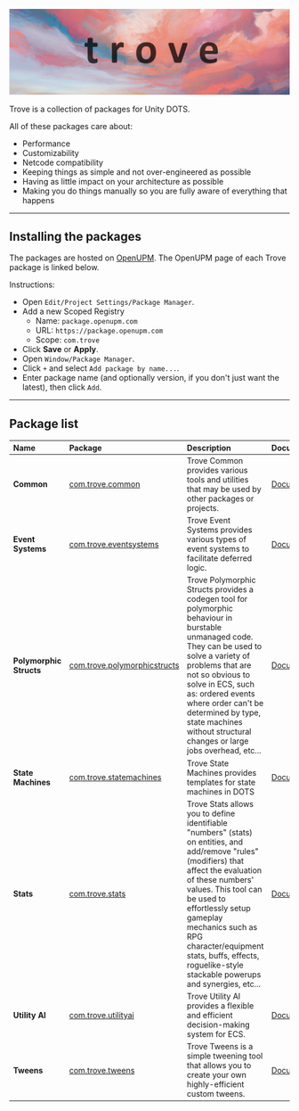 ![](./trove_header.png)

Trove is a collection of packages for Unity DOTS.

All of these packages care about:
* Performance
* Customizability
* Netcode compatibility
* Keeping things as simple and not over-engineered as possible 
* Having as little impact on your architecture as possible
* Making you do things manually so you are fully aware of everything that happens

----------------------------

## Installing the packages

The packages are hosted on [OpenUPM](https://openupm.com/). The OpenUPM page of each Trove package is linked below.

Instructions:
* Open `Edit/Project Settings/Package Manager`.
* Add a new Scoped Registry
    * Name: `package.openupm.com`
    * URL: `https://package.openupm.com`
    * Scope: `com.trove`
* Click **Save** or **Apply**.
* Open `Window/Package Manager`.
* Click `+` and select `Add package by name...`.
* Enter package name (and optionally version, if you don't just want the latest), then click `Add`.

----------------------------

## Package list

| **Name** |  **Package** | **Description** | **Documentation** |
| :--- | :--- | :--- | :--- |
| **Common** | [com.trove.common](https://openupm.com/packages/com.trove.common/) | Trove Common provides various tools and utilities that may be used by other packages or projects. | [Documentation](./com.trove.common/README.md) |
| **Event Systems** | [com.trove.eventsystems](https://openupm.com/packages/com.trove.eventsystems/) | Trove Event Systems provides various types of event systems to facilitate deferred logic. | [Documentation](./com.trove.eventsystems/README.md) |
| **Polymorphic Structs** | [com.trove.polymorphicstructs](https://openupm.com/packages/com.trove.polymorphicstructs/) | Trove Polymorphic Structs provides a codegen tool for polymorphic behaviour in burstable unmanaged code. They can be used to solve a variety of problems that are not so obvious to solve in ECS, such as: ordered events where order can't be determined by type, state machines without structural changes or large jobs overhead, etc... | [Documentation](./com.trove.polymorphicstructs/README.md) |
| **State Machines** | [com.trove.statemachines](https://openupm.com/packages/com.trove.statemachines/) | Trove State Machines provides templates for state machines in DOTS | [Documentation](./com.trove.statemachines/README.md) |
| **Stats** | [com.trove.stats](https://openupm.com/packages/com.trove.stats/) | Trove Stats allows you to define identifiable "numbers" (stats) on entities, and add/remove "rules" (modifiers) that affect the evaluation of these numbers' values. This tool can be used to effortlessly setup gameplay mechanics such as RPG character/equipment stats, buffs, effects, roguelike-style stackable powerups and synergies, etc... | [Documentation](./com.trove.stats/README.md) |
| **Utility AI** | [com.trove.utilityai](https://openupm.com/packages/com.trove.utilityai/) | Trove Utility AI provides a flexible and efficient decision-making system for ECS. | [Documentation](./com.trove.utilityai/README.md) |
| **Tweens** | [com.trove.tweens](https://openupm.com/packages/com.trove.tweens/) | Trove Tweens is a simple tweening tool that allows you to create your own highly-efficient custom tweens. | [Documentation](./com.trove.tweens/README.md) |
